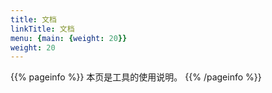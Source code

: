 ```yaml
---
title: 文档
linkTitle: 文档
menu: {main: {weight: 20}}
weight: 20
---
```


{{% pageinfo %}}
本页是工具的使用说明。
{{% /pageinfo %}}



